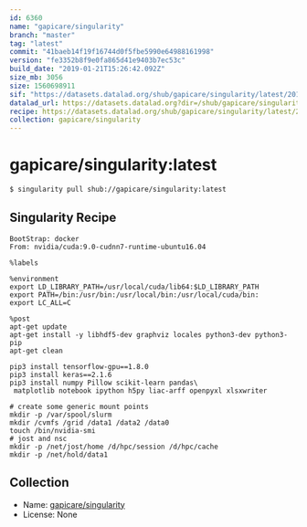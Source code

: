 ```yaml
---
id: 6360
name: "gapicare/singularity"
branch: "master"
tag: "latest"
commit: "41baeb14f19f16744d0f5fbe5990e64988161998"
version: "fe3352b8f9e0fa865d41e9403b7ec53c"
build_date: "2019-01-21T15:26:42.092Z"
size_mb: 3056
size: 1560698911
sif: "https://datasets.datalad.org/shub/gapicare/singularity/latest/2019-01-21-41baeb14-fe3352b8/fe3352b8f9e0fa865d41e9403b7ec53c.simg"
datalad_url: https://datasets.datalad.org?dir=/shub/gapicare/singularity/latest/2019-01-21-41baeb14-fe3352b8/
recipe: https://datasets.datalad.org/shub/gapicare/singularity/latest/2019-01-21-41baeb14-fe3352b8/Singularity
collection: gapicare/singularity
---
```


# gapicare/singularity:latest

```bash
$ singularity pull shub://gapicare/singularity:latest
```

## Singularity Recipe

```singularity
BootStrap: docker
From: nvidia/cuda:9.0-cudnn7-runtime-ubuntu16.04

%labels

%environment
export LD_LIBRARY_PATH=/usr/local/cuda/lib64:$LD_LIBRARY_PATH
export PATH=/bin:/usr/bin:/usr/local/bin:/usr/local/cuda/bin:
export LC_ALL=C

%post
apt-get update
apt-get install -y libhdf5-dev graphviz locales python3-dev python3-pip
apt-get clean

pip3 install tensorflow-gpu==1.8.0
pip3 install keras==2.1.6
pip3 install numpy Pillow scikit-learn pandas\
 matplotlib notebook ipython h5py liac-arff openpyxl xlsxwriter

# create some generic mount points
mkdir -p /var/spool/slurm
mkdir /cvmfs /grid /data1 /data2 /data0
touch /bin/nvidia-smi
# jost and nsc
mkdir -p /net/jost/home /d/hpc/session /d/hpc/cache
mkdir -p /net/hold/data1
```

## Collection

 - Name: [gapicare/singularity](https://github.com/gapicare/singularity)
 - License: None


